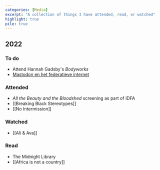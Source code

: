 ```yaml
---
categories: [Media]
excerpt: "A collection of things I have attended, read, or watched"
highlight: true
pile: true
---
```


## 2022

### To do
- Attend Hannah Gadsby's _Bodyworks_
- [Mastodon en het federatieve internet](https://waag.org/nl/event/mastodon-en-het-federatieve-internet/)

### Attended
- _All the Beauty and the Bloodshed_ screening as part of IDFA
- [[Breaking Black Stereotypes]]
- [[No Intermission]]

### Watched
- [[Ali & Ava]]

### Read
- The Midnight Library
- [[Africa is not a country]]